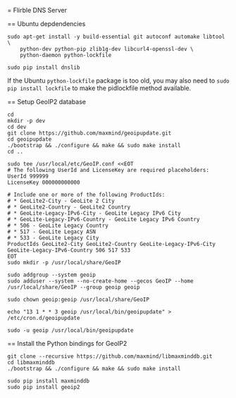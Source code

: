 = Flirble DNS Server

== Ubuntu depdendencies

```
sudo apt-get install -y build-essential git autoconf automake libtool \
    python-dev python-pip zlib1g-dev libcurl4-openssl-dev \
    python-daemon python-lockfile

sudo pip install dnslib
```

If the Ubuntu `python-lockfile` package is too old, you may also need to
`sudo pip install lockfile` to make the pidlockfile method available.

== Setup GeoIP2 database

```
cd
mkdir -p dev
cd dev
git clone https://github.com/maxmind/geoipupdate.git
cd geoipupdate
./bootstrap && ./configure && make && sudo make install
cd ..

sudo tee /usr/local/etc/GeoIP.conf <<EOT
# The following UserId and LicenseKey are required placeholders:
UserId 999999
LicenseKey 000000000000

# Include one or more of the following ProductIds:
# * GeoLite2-City - GeoLite 2 City
# * GeoLite2-Country - GeoLite2 Country
# * GeoLite-Legacy-IPv6-City - GeoLite Legacy IPv6 City
# * GeoLite-Legacy-IPv6-Country - GeoLite Legacy IPv6 Country
# * 506 - GeoLite Legacy Country
# * 517 - GeoLite Legacy ASN
# * 533 - GeoLite Legacy City
ProductIds GeoLite2-City GeoLite2-Country GeoLite-Legacy-IPv6-City GeoLite-Legacy-IPv6-Country 506 517 533
EOT
sudo mkdir -p /usr/local/share/GeoIP

sudo addgroup --system geoip
sudo adduser --system --no-create-home --gecos GeoIP --home /usr/local/share/GeoIP --group geoip geoip

sudo chown geoip:geoip /usr/local/share/GeoIP

echo "13 1 * * 3 geoip /usr/local/bin/geoipupdate" > /etc/cron.d/geoipupdate

sudo -u geoip /usr/local/bin/geoipupdate
```

== Install the Python bindings for GeoIP2

```
git clone --recursive https://github.com/maxmind/libmaxminddb.git
cd libmaxminddb
./bootstrap && ./configure && make && sudo make install

sudo pip install maxminddb
sudo pip install geoip2
```

